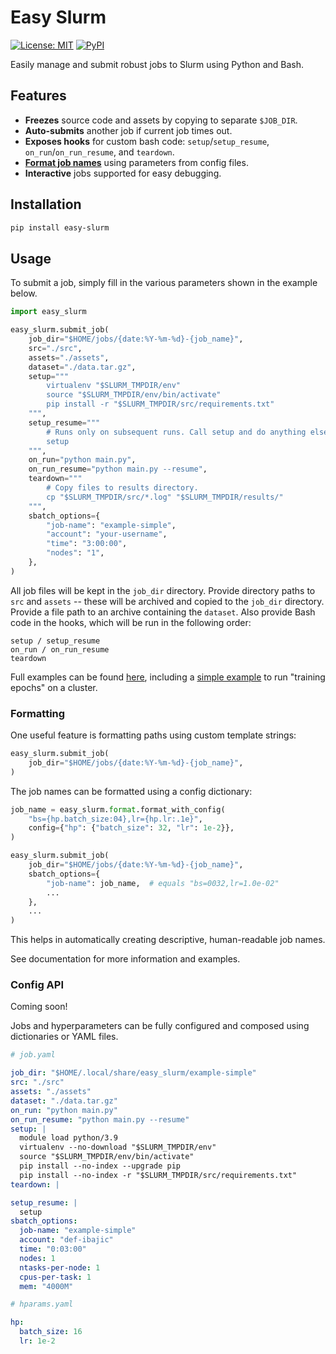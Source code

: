 # Easy Slurm

[![License: MIT](https://img.shields.io/badge/License-MIT-green.svg)](https://opensource.org/licenses/MIT) [![PyPI](https://img.shields.io/pypi/v/easy-slurm)](https://pypi.org/project/easy-slurm)

Easily manage and submit robust jobs to Slurm using Python and Bash.

## Features

 - **Freezes** source code and assets by copying to separate `$JOB_DIR`.
 - **Auto-submits** another job if current job times out.
 - **Exposes hooks** for custom bash code: `setup`/`setup_resume`, `on_run`/`on_run_resume`, and `teardown`.
 - [**Format job names**](#formatting) using parameters from config files.
 - **Interactive** jobs supported for easy debugging.

## Installation

```bash
pip install easy-slurm
```

## Usage

To submit a job, simply fill in the various parameters shown in the example below.

```python
import easy_slurm

easy_slurm.submit_job(
    job_dir="$HOME/jobs/{date:%Y-%m-%d}-{job_name}",
    src="./src",
    assets="./assets",
    dataset="./data.tar.gz",
    setup="""
        virtualenv "$SLURM_TMPDIR/env"
        source "$SLURM_TMPDIR/env/bin/activate"
        pip install -r "$SLURM_TMPDIR/src/requirements.txt"
    """,
    setup_resume="""
        # Runs only on subsequent runs. Call setup and do anything else needed.
        setup
    """,
    on_run="python main.py",
    on_run_resume="python main.py --resume",
    teardown="""
        # Copy files to results directory.
        cp "$SLURM_TMPDIR/src/*.log" "$SLURM_TMPDIR/results/"
    """,
    sbatch_options={
        "job-name": "example-simple",
        "account": "your-username",
        "time": "3:00:00",
        "nodes": "1",
    },
)
```

All job files will be kept in the `job_dir` directory. Provide directory paths to `src` and `assets` -- these will be archived and copied to the `job_dir` directory. Provide a file path to an archive containing the `dataset`. Also provide Bash code in the hooks, which will be run in the following order:

```
setup / setup_resume
on_run / on_run_resume
teardown
```

Full examples can be found [here](./examples), including a [simple example](./examples/simple) to run "training epochs" on a cluster.

### Formatting

One useful feature is formatting paths using custom template strings:
```python
easy_slurm.submit_job(
    job_dir="$HOME/jobs/{date:%Y-%m-%d}-{job_name}",
)
```

The job names can be formatted using a config dictionary:
```python
job_name = easy_slurm.format.format_with_config(
    "bs={hp.batch_size:04},lr={hp.lr:.1e}",
    config={"hp": {"batch_size": 32, "lr": 1e-2}},
)

easy_slurm.submit_job(
    job_dir="$HOME/jobs/{date:%Y-%m-%d}-{job_name}",
    sbatch_options={
        "job-name": job_name,  # equals "bs=0032,lr=1.0e-02"
        ...
    },
    ...
)
```

This helps in automatically creating descriptive, human-readable job names.

See documentation for more information and examples.

### Config API

Coming soon!

Jobs and hyperparameters can be fully configured and composed using dictionaries or YAML files.

```yaml
# job.yaml

job_dir: "$HOME/.local/share/easy_slurm/example-simple"
src: "./src"
assets: "./assets"
dataset: "./data.tar.gz"
on_run: "python main.py"
on_run_resume: "python main.py --resume"
setup: |
  module load python/3.9
  virtualenv --no-download "$SLURM_TMPDIR/env"
  source "$SLURM_TMPDIR/env/bin/activate"
  pip install --no-index --upgrade pip
  pip install --no-index -r "$SLURM_TMPDIR/src/requirements.txt"
teardown: |

setup_resume: |
  setup
sbatch_options:
  job-name: "example-simple"
  account: "def-ibajic"
  time: "0:03:00"
  nodes: 1
  ntasks-per-node: 1
  cpus-per-task: 1
  mem: "4000M"
```

```yaml
# hparams.yaml

hp:
  batch_size: 16
  lr: 1e-2
```
